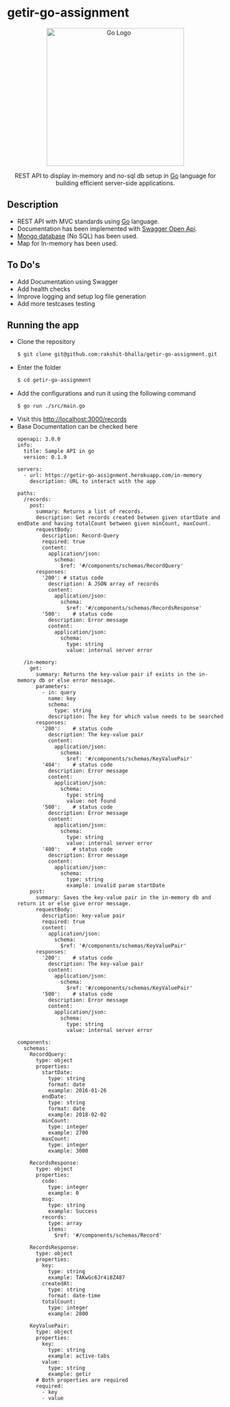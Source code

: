 # getir-go-assignment

<p align="center">
  <a href="https://go.dev/" target="blank"><img src="https://miro.medium.com/max/1400/1*Ifpd_HtDiK9u6h68SZgNuA.png" width="320" alt="Go Logo" /></a>
</p>

  <p align="center">REST API to display in-memory and no-sql db setup in <a href="https://go.dev/" target="_blank">Go</a> language for building efficient server-side applications.</p>

## Description

- REST API with MVC standards using [Go](https://go.dev/) language.
- Documentation has been implemented with [Swagger Open Api](https://swagger.io/specification/).
- [Mongo database](https://www.mongodb.com/) (No SQL) has been used.
- Map for In-memory has been used.

## To Do's
- Add Documentation using Swagger
- Add health checks
- Improve logging and setup log file generation
- Add more testcases testing

## Running the app

- Clone the repository
  ```bash
  $ git clone git@github.com:rakshit-bhalla/getir-go-assignment.git
  ``` 
- Enter the folder
  ```bash
  $ cd getir-go-assignment
  ``` 
- Add the configurations and run it using the following command
  ```bash
  $ go run ./src/main.go 
  ``` 
- Visit this [http://localhost:3000/records](http://localhost:3000/records)
- Base Documentation can be checked here
  ```
  openapi: 3.0.0
  info:
    title: Sample API in go
    version: 0.1.9

  servers:
    - url: https://getir-go-assignment.herokuapp.com/in-memory
      description: URL to interact with the app

  paths:
    /records:
      post:
        summary: Returns a list of records.
        description: Get records created between given startDate and endDate and having totalCount between given minCount, maxCount.
        requestBody:
          description: Record-Query
          required: true
          content:
            application/json:
              schema:
                $ref: '#/components/schemas/RecordQuery'
        responses:
          '200': # status code
            description: A JSON array of records
            content:
              application/json:
                schema: 
                  $ref: '#/components/schemas/RecordsResponse'
          '500':    # status code
            description: Error message
            content:
              application/json:
                schema:
                  type: string
                  value: internal server error

    /in-memory:
      get:
        summary: Returns the key-value pair if exists in the in-memory db or else error message.
        parameters:
          - in: query
            name: key
            schema:
              type: string
            description: The key for which value needs to be searched
        responses:
          '200':    # status code
            description: The key-value pair
            content:
              application/json:
                schema: 
                  $ref: '#/components/schemas/KeyValuePair'
          '404':    # status code
            description: Error message
            content:
              application/json:
                schema:
                  type: string
                  value: not found
          '500':    # status code
            description: Error message
            content:
              application/json:
                schema:
                  type: string
                  value: internal server error
          '400':    # status code
            description: Error message
            content:
              application/json:
                schema:
                  type: string
                  example: invalid param startDate
      post:
        summary: Saves the key-value pair in the in-memory db and return it or else give error message.
        requestBody:
          description: key-value pair
          required: true
          content:
            application/json:
              schema:
                $ref: '#/components/schemas/KeyValuePair'
        responses:
          '200':    # status code
            description: The key-value pair
            content:
              application/json:
                schema: 
                  $ref: '#/components/schemas/KeyValuePair'
          '500':    # status code
            description: Error message
            content:
              application/json:
                schema:
                  type: string
                  value: internal server error

  components:
    schemas:
      RecordQuery:
        type: object
        properties:
          startDate:
            type: string
            format: date
            example: 2016-01-26
          endDate:
            type: string
            format: date
            example: 2018-02-02
          minCount:
            type: integer
            example: 2700
          maxCount:
            type: integer
            example: 3000

      RecordsResponse:
        type: object
        properties:
          code:
            type: integer
            example: 0
          msg:
            type: string
            example: Success
          records:
            type: array
            items:
              $ref: '#/components/schemas/Record'

      RecordsResponse:
        type: object
        properties:
          key:
            type: string
            example: TAKwGc6Jr4i8Z487
          createdAt:
            type: string
            format: date-time
          totalCount:
            type: integer
            example: 2800

      KeyValuePair:
        type: object
        properties:
          key:
            type: string
            example: active-tabs
          value:
            type: string
            example: getir
        # Both properties are required
        required:  
          - key
          - value
  ```